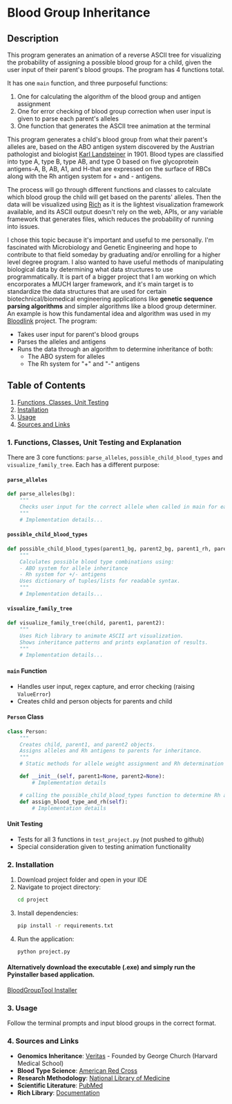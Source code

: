 # Blood Group Inheritance

## Description

This program generates an animation of a reverse ASCII tree for visualizing the probability of assigning a possible blood group for a child, given the user input of their parent's blood groups. The program has 4 functions total.

It has one `main` function, and three purposeful functions:
1. One for calculating the algorithm of the blood group and antigen assignment
2. One for error checking of blood group correction when user input is given to parse each parent's alleles
3. One function that generates the ASCII tree animation at the terminal

This program generates a child's blood group from what their parent's alleles are, based on the ABO antigen system discovered by the Austrian pathologist and biologist [Karl Landsteiner](https://en.wikipedia.org/wiki/Karl_Landsteiner) in 1901. Blood types are classified into type A, type B, type AB, and type O based on five glycoprotein antigens-A, B, AB, A1, and H-that are expressed on the surface of RBCs along with the Rh antigen system for + and - antigens.

The process will go through different functions and classes to calculate which blood group the child will get based on the parents' alleles. Then the data will be visualized using [Rich](https://rich.readthedocs.io/en/stable/introduction.html) as it is the lightest visualization framework available, and its ASCII output doesn't rely on the web, APIs, or any variable framework that generates files, which reduces the probability of running into issues.

I chose this topic because it's important and useful to me personally. I'm fascinated with Microbiology and Genetic Engineering and hope to contribute to that field someday by graduating and/or enrolling for a higher level degree program. I also wanted to have useful methods of manipulating biological data by determining what data structures to use programmatically. It is part of a bigger project that I am working on which encorporates a MUCH larger framework, and it's main target is to standardize the data structures that are used for certain biotechnical/biomedical engineering applications like **genetic sequence parsing algorithms** and simpler algorithms like a blood group determiner. An example is how this fundamental idea and algorithm was used in my [Bloodlink](https://github.com/Hdave00/bloodlink) project.
The program:
- Takes user input for parent's blood groups
- Parses the alleles and antigens
- Runs the data through an algorithm to determine inheritance of both:
  - The ABO system for alleles
  - The Rh system for "+" and "-" antigens

## Table of Contents

1. [Functions, Classes, Unit Testing](#1-functions-classes-unit-testing-and-explanation)
2. [Installation](#2-installation)
3. [Usage](#3-usage)
4. [Sources and Links](#4-sources-and-links)

### 1. Functions, Classes, Unit Testing and Explanation

There are 3 core functions: `parse_alleles`, `possible_child_blood_types` and `visualize_family_tree`. Each has a different purpose:

#### `parse_alleles`
```python
def parse_alleles(bg):
    """
    Checks user input for the correct allele when called in main for each allele, AB, B, A, and O takes input of str bg as input
    """
    # Implementation details...
```

#### `possible_child_blood_types`
```python
def possible_child_blood_types(parent1_bg, parent2_bg, parent1_rh, parent2_rh):
    """
    Calculates possible blood type combinations using:
    - ABO system for allele inheritance
    - Rh system for +/- antigens
    Uses dictionary of tuples/lists for readable syntax.
    """
    # Implementation details...
```

#### `visualize_family_tree`
```python
def visualize_family_tree(child, parent1, parent2):
    """
    Uses Rich library to animate ASCII art visualization.
    Shows inheritance patterns and prints explanation of results.
    """
    # Implementation details...
```

#### `main` Function
- Handles user input, regex capture, and error checking (raising `ValueError`)
- Creates child and person objects for parents and child

#### `Person` Class
```python
class Person:
    """
    Creates child, parent1, and parent2 objects.
    Assigns alleles and Rh antigens to parents for inheritance.
    """
    # Static methods for allele weight assignment and Rh determination

    def __init__(self, parent1=None, parent2=None):
        # Implementation details

    # calling the possible_child_blood_types function to determine Rh and alleles instead of doing it manually in two places
    def assign_blood_type_and_rh(self):
        # Implementation details
```

#### Unit Testing
- Tests for all 3 functions in `test_project.py` (not pushed to github)
- Special consideration given to testing animation functionality

### 2. Installation

1. Download project folder and open in your IDE
2. Navigate to project directory:
   ```bash
   cd project
   ```
3. Install dependencies:
   ```bash
   pip install -r requirements.txt
   ```
4. Run the application:
   ```bash
   python project.py
   ```

#### Alternatively download the executable (.exe) and simply run the Pyinstaller based application.
[BloodGroupTool Installer](https://github.com/Hdave00/ABO-Antigen-Determiner-Tool/releases/tag/v1.0)


### 3. Usage

Follow the terminal prompts and input blood groups in the correct format.

### 4. Sources and Links

- **Genomics Inheritance**: [Veritas](https://www.veritasint.com/blog/en/how-blood-groups-are-inherited-and-why-its-important-that-you-know-yours/) - Founded by George Church (Harvard Medical School)
- **Blood Type Science**: [American Red Cross](https://www.redcrossblood.org/local-homepage/news/article/what-is-a-universal-blood-type-0.html)
- **Research Methodology**: [National Library of Medicine](https://pmc.ncbi.nlm.nih.gov/articles/PMC8873177/)
- **Scientific Literature**: [PubMed](https://pmc.ncbi.nlm.nih.gov/about/disclaimer/)
- **Rich Library**: [Documentation](https://rich.readthedocs.io/en/stable/index.html)